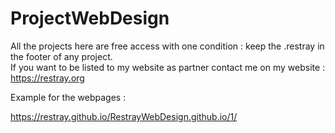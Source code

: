 # ProjectWebDesign

All the projects here are free access with one condition : keep the .restray in the footer of any project. \
If you want to be listed to my website as partner contact me on my website : https://restray.org

Example for the webpages : 

https://restray.github.io/RestrayWebDesign.github.io/1/
